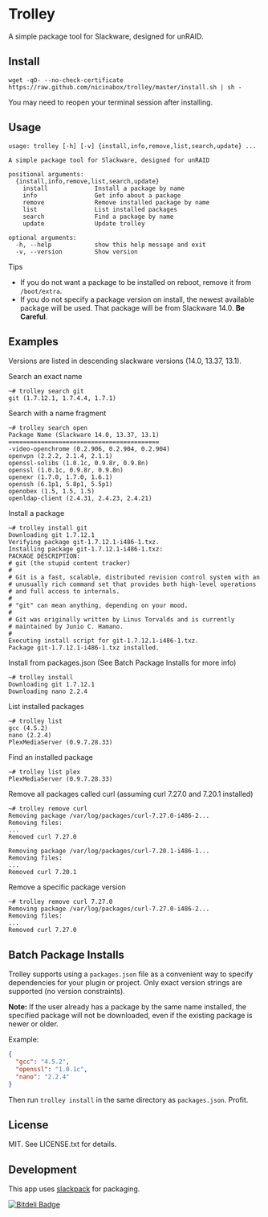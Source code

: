 # Trolley

A simple package tool for Slackware, designed for unRAID.

## Install

    wget -qO- --no-check-certificate https://raw.github.com/nicinabox/trolley/master/install.sh | sh -

You may need to reopen your terminal session after installing.

## Usage

    usage: trolley [-h] [-v] {install,info,remove,list,search,update} ...

    A simple package tool for Slackware, designed for unRAID

    positional arguments:
      {install,info,remove,list,search,update}
        install             Install a package by name
        info                Get info about a package
        remove              Remove installed package by name
        list                List installed packages
        search              Find a package by name
        update              Update trolley

    optional arguments:
      -h, --help            show this help message and exit
      -v, --version         Show version

Tips

* If you do not want a package to be installed on reboot, remove it from `/boot/extra`.
* If you do not specify a package version on install, the newest available package will be used. That package will be from Slackware 14.0. **Be Careful**.

## Examples

Versions are listed in descending slackware versions (14.0, 13.37, 13.1).

Search an exact name

    ~# trolley search git
    git (1.7.12.1, 1.7.4.4, 1.7.1)

Search with a name fragment

    ~# trolley search open
    Package Name (Slackware 14.0, 13.37, 13.1)
    ==========================================
    -video-openchrome (0.2.906, 0.2.904, 0.2.904)
    openvpn (2.2.2, 2.1.4, 2.1.1)
    openssl-solibs (1.0.1c, 0.9.8r, 0.9.8n)
    openssl (1.0.1c, 0.9.8r, 0.9.8n)
    openexr (1.7.0, 1.7.0, 1.6.1)
    openssh (6.1p1, 5.8p1, 5.5p1)
    openobex (1.5, 1.5, 1.5)
    openldap-client (2.4.31, 2.4.23, 2.4.21)

Install a package

    ~# trolley install git
    Downloading git 1.7.12.1
    Verifying package git-1.7.12.1-i486-1.txz.
    Installing package git-1.7.12.1-i486-1.txz:
    PACKAGE DESCRIPTION:
    # git (the stupid content tracker)
    #
    # Git is a fast, scalable, distributed revision control system with an
    # unusually rich command set that provides both high-level operations
    # and full access to internals.
    #
    # "git" can mean anything, depending on your mood.
    #
    # Git was originally written by Linus Torvalds and is currently
    # maintained by Junio C. Hamano.
    #
    Executing install script for git-1.7.12.1-i486-1.txz.
    Package git-1.7.12.1-i486-1.txz installed.

Install from packages.json (See Batch Package Installs for more info)

    ~# trolley install
    Downloading git 1.7.12.1
    Downloading nano 2.2.4

List installed packages

    ~# trolley list
    gcc (4.5.2)
    nano (2.2.4)
    PlexMediaServer (0.9.7.28.33)

Find an installed package

    ~# trolley list plex
    PlexMediaServer (0.9.7.28.33)

Remove all packages called curl (assuming curl 7.27.0 and 7.20.1 installed)

    ~# trolley remove curl
    Removing package /var/log/packages/curl-7.27.0-i486-2...
    Removing files:
    ...
    Removed curl 7.27.0

    Removing package /var/log/packages/curl-7.20.1-i486-1...
    Removing files:
    ...
    Removed curl 7.20.1

Remove a specific package version

    ~# trolley remove curl 7.27.0
    Removing package /var/log/packages/curl-7.27.0-i486-2...
    Removing files:
    ...
    Removed curl 7.27.0

## Batch Package Installs

Trolley supports using a `packages.json` file as a convenient way to specify dependencies for your plugin or project. Only exact version strings are supported (no version constraints).

**Note:** If the user already has a package by the same name installed, the specified package will not be downloaded, even if the existing package is newer or older.

Example:

```json
{
  "gcc": "4.5.2",
  "openssl": "1.0.1c",
  "nano": "2.2.4"
}
```

Then run `trolley install` in the same directory as `packages.json`. Profit.

## License

MIT. See LICENSE.txt for details.

## Development

This app uses [slackpack](https://github.com/nicinabox/slackpack) for packaging.


[![Bitdeli Badge](https://d2weczhvl823v0.cloudfront.net/nicinabox/trolley/trend.png)](https://bitdeli.com/free "Bitdeli Badge")

